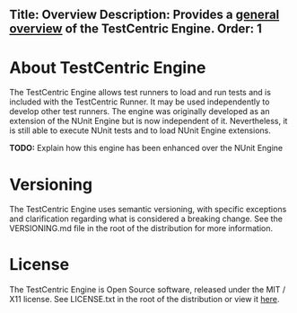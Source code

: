 Title: Overview
Description: Provides a <a href="overview">general overview</a> of the TestCentric Engine.
Order: 1
---
# About TestCentric Engine

The TestCentric Engine allows test runners to load and run tests and is included with the TestCentric Runner. It may be used independently to develop other test runners. The engine was originally developed as an extension of the NUnit Engine but is now independent of it. Nevertheless, it is still able to execute NUnit tests and to load NUnit Engine extensions.

__TODO:__ Explain how this engine has been enhanced over the NUnit Engine

# Versioning

The TestCentric Engine uses semantic versioning, with specific exceptions and clarification regarding what is considered a breaking change. See the VERSIONING.md file in the root of the distribution for more information.

# License

The TestCentric Engine is Open Source software, released under the MIT / X11 license. See LICENSE.txt in the root of the distribution or view it [here](./license.html).

